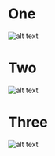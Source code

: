# One
![alt text](http://andriusvelykis.github.io/reflow-maven-skin/images/carousel-themes.png "Themes")

# Two
![alt text](http://andriusvelykis.github.io/reflow-maven-skin/images/carousel-layouts.jpg "Layouts")

# Three
![alt text](http://andriusvelykis.github.io/reflow-maven-skin/images/carousel-components.jpg "Components")